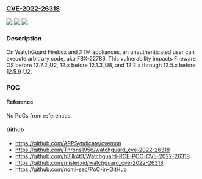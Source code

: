### [CVE-2022-26318](https://cve.mitre.org/cgi-bin/cvename.cgi?name=CVE-2022-26318)
![](https://img.shields.io/static/v1?label=Product&message=n%2Fa&color=blue)
![](https://img.shields.io/static/v1?label=Version&message=n%2Fa&color=blue)
![](https://img.shields.io/static/v1?label=Vulnerability&message=n%2Fa&color=brighgreen)

### Description

On WatchGuard Firebox and XTM appliances, an unauthenticated user can execute arbitrary code, aka FBX-22786. This vulnerability impacts Fireware OS before 12.7.2_U2, 12.x before 12.1.3_U8, and 12.2.x through 12.5.x before 12.5.9_U2.

### POC

#### Reference
No PoCs from references.

#### Github
- https://github.com/ARPSyndicate/cvemon
- https://github.com/Throns1956/watchguard_cve-2022-26318
- https://github.com/h3llk4t3/Watchguard-RCE-POC-CVE-2022-26318
- https://github.com/misterxid/watchguard_cve-2022-26318
- https://github.com/nomi-sec/PoC-in-GitHub

